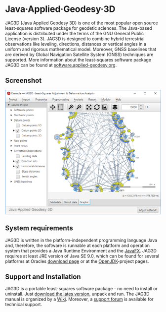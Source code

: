Java·Applied·Geodesy·3D
=======================
JAG3D (Java Applied Geodesy 3D) is one of the most popular open source least-squares software package for geodetic sciences. The Java-based application is distributed under the terms of the GNU General Public License (version 3). JAG3D is designed to combine hybrid terrestrial observations like leveling, directions, distances or vertical angles in a uniform and rigorous mathematical model. Moreover, GNSS baselines that are derived by Global Navigation Satellite System (GNSS) techniques are supported. More information about the least-squares software package JAG3D can be found at [software.applied-geodesy.org](https://software.applied-geodesy.org/)</a>.


Screenshot
----------
![Java Applied Geodesy 3D (JAG3D)](/jag3d.png?raw=true "Java·Applied·Geodesy·3D (JAG3D)")


System requirements
-------------------
JAG3D is written in the platform-independent programming language Java and, therefore, the software is runnable at each platform and operation system that provides a Java Runtime Environment and the [JavaFX](https://openjfx.io). JAG3D requires at least JRE version of Java SE 9.0, which can be found for several platforms at Oracles [download page](https://java.oracle.com) or at the [OpenJDK](https://openjdk.java.net)-project pages.


Support and Installation
------------------------
JAG3D is a portable least-squares software package - no need to install or uninstall. Just [download the lates version](https://github.com/loesler/applied-geodesy/releases/latest), unpack and run. The JAG3D manual is organized by a [Wiki](https://software.applied-geodesy.org/wiki/). Moreover, a [support forum](https://software.applied-geodesy.org/forum/) is available for technical support.
